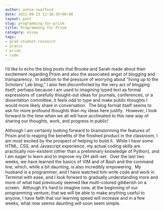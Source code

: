 ```yaml
---
author: annie-swafford
date: 2011-09-13 12:36:35+00:00
layout: post
slug: programming-for-prism
title: Programming for Prism
category: essay
tags:
- grad-student-research
- praxis
- prism
- code
---
```


I’d like to echo the blog posts that Brooke and Sarah made about their excitement regarding Prism and also the associated angst of blogging and transparency.  In addition to the pressure of worrying about “living up to the Scholars’ Lab blog,” I also feel discomforted by the very act of blogging itself; perhaps because I am used to imagining typed text as formal expressions of carefully thought-out ideas for journals, conferences, or a dissertation committee, it feels odd to type and make public thoughts I would more likely share in conversation.  The blog format itself seems to ask for more profound thoughts than my ideas here justify.  However, I look forward to the time when we all will have acclimated to this new way of sharing our thoughts, work, and progress in public!

Although I am certainly looking forward to brainstorming the features of Prism and to reaping the benefits of the finished product in the classroom, I am most excited by the prospect of helping to build it.  While I have some HTML, CSS, and Javascript experience, my actual coding skills are practically non-existent (other than a preliminary knowledge of Python), and I am eager to learn and to improve my DH skill-set.  Over the last two weeks, we have learned the basics of VIM and of Bash and the command line, which, while a bit daunting, is also incredibly empowering.  My husband is a programmer, and I have watched him write code and work in Terminal with ease, and I look forward to gradually understanding more and more of what had previously seemed like multi-colored gibberish on a screen.  Although it’s hard to imagine now, at the beginning of our programming venture, that we will be able to make anything useful to anyone, I have faith that our learning speed will increase and in a few weeks, what now seems daunting will soon seem simple.
